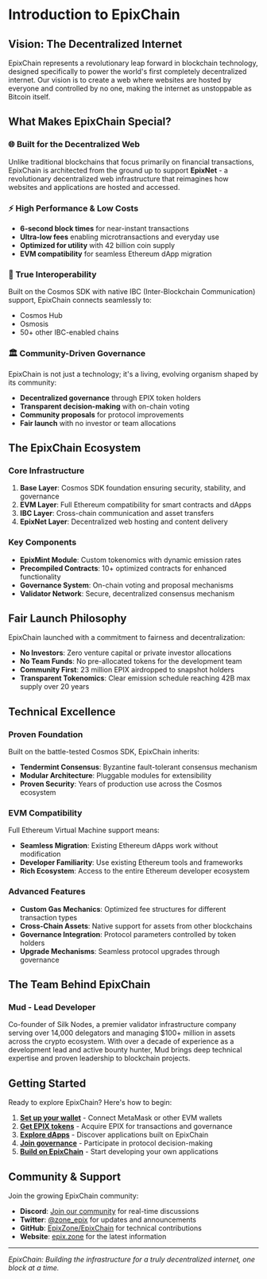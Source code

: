 # Introduction to EpixChain

## Vision: The Decentralized Internet

EpixChain represents a revolutionary leap forward in blockchain technology, designed specifically to power the world's first completely decentralized internet. Our vision is to create a web where websites are hosted by everyone and controlled by no one, making the internet as unstoppable as Bitcoin itself.

## What Makes EpixChain Special?

### 🌐 Built for the Decentralized Web

Unlike traditional blockchains that focus primarily on financial transactions, EpixChain is architected from the ground up to support **EpixNet** - a revolutionary decentralized web infrastructure that reimagines how websites and applications are hosted and accessed.

### ⚡ High Performance & Low Costs

- **6-second block times** for near-instant transactions
- **Ultra-low fees** enabling microtransactions and everyday use
- **Optimized for utility** with 42 billion coin supply
- **EVM compatibility** for seamless Ethereum dApp migration

### 🔗 True Interoperability

Built on the Cosmos SDK with native IBC (Inter-Blockchain Communication) support, EpixChain connects seamlessly to:
- Cosmos Hub
- Osmosis
- 50+ other IBC-enabled chains

### 🏛️ Community-Driven Governance

EpixChain is not just a technology; it's a living, evolving organism shaped by its community:
- **Decentralized governance** through EPIX token holders
- **Transparent decision-making** with on-chain voting
- **Community proposals** for protocol improvements
- **Fair launch** with no investor or team allocations

## The EpixChain Ecosystem

### Core Infrastructure

1. **Base Layer**: Cosmos SDK foundation ensuring security, stability, and governance
2. **EVM Layer**: Full Ethereum compatibility for smart contracts and dApps
3. **IBC Layer**: Cross-chain communication and asset transfers
4. **EpixNet Layer**: Decentralized web hosting and content delivery

### Key Components

- **EpixMint Module**: Custom tokenomics with dynamic emission rates
- **Precompiled Contracts**: 10+ optimized contracts for enhanced functionality
- **Governance System**: On-chain voting and proposal mechanisms
- **Validator Network**: Secure, decentralized consensus mechanism

## Fair Launch Philosophy

EpixChain launched with a commitment to fairness and decentralization:

- **No Investors**: Zero venture capital or private investor allocations
- **No Team Funds**: No pre-allocated tokens for the development team
- **Community First**: 23 million EPIX airdropped to snapshot holders
- **Transparent Tokenomics**: Clear emission schedule reaching 42B max supply over 20 years

## Technical Excellence

### Proven Foundation

Built on the battle-tested Cosmos SDK, EpixChain inherits:
- **Tendermint Consensus**: Byzantine fault-tolerant consensus mechanism
- **Modular Architecture**: Pluggable modules for extensibility
- **Proven Security**: Years of production use across the Cosmos ecosystem

### EVM Compatibility

Full Ethereum Virtual Machine support means:
- **Seamless Migration**: Existing Ethereum dApps work without modification
- **Developer Familiarity**: Use existing Ethereum tools and frameworks
- **Rich Ecosystem**: Access to the entire Ethereum developer ecosystem

### Advanced Features

- **Custom Gas Mechanics**: Optimized fee structures for different transaction types
- **Cross-Chain Assets**: Native support for assets from other blockchains
- **Governance Integration**: Protocol parameters controlled by token holders
- **Upgrade Mechanisms**: Seamless protocol upgrades through governance

## The Team Behind EpixChain

### Mud - Lead Developer

Co-founder of Silk Nodes, a premier validator infrastructure company serving over 14,000 delegators and managing $100+ million in assets across the crypto ecosystem. With over a decade of experience as a development lead and active bounty hunter, Mud brings deep technical expertise and proven leadership to blockchain projects.

## Getting Started

Ready to explore EpixChain? Here's how to begin:

1. **[Set up your wallet](../getting-started/wallet-setup.md)** - Connect MetaMask or other EVM wallets
2. **[Get EPIX tokens](../users/wallet-guide.md)** - Acquire EPIX for transactions and governance
3. **[Explore dApps](../developers/smart-contracts.md)** - Discover applications built on EpixChain
4. **[Join governance](../users/governance.md)** - Participate in protocol decision-making
5. **[Build on EpixChain](../developers/integration.md)** - Start developing your own applications

## Community & Support

Join the growing EpixChain community:

- **Discord**: [Join our community](https://discord.gg/epix) for real-time discussions
- **Twitter**: [@zone_epix](https://x.com/zone_epix) for updates and announcements
- **GitHub**: [EpixZone/EpixChain](https://github.com/EpixZone/EpixChain) for technical contributions
- **Website**: [epix.zone](https://epix.zone) for the latest information

---

*EpixChain: Building the infrastructure for a truly decentralized internet, one block at a time.*
